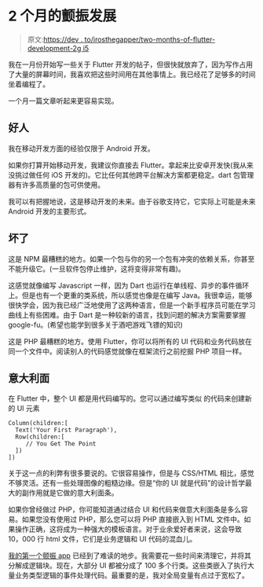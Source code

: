 # 2 个月的颤振发展

> 原文:[https://dev . to/irosthegapper/two-months-of-flutter-development-2g i5](https://dev.to/irosthebeggar/2-months-of-flutter-development-2gi5)

我在一月份开始写一些关于 Flutter 开发的帖子，但很快就放弃了，因为写作占用了大量的屏幕时间，我喜欢把这些时间用在其他事情上。我已经花了足够多的时间坐着编程了。

一个月一篇文章听起来更容易实现。

## [](#the-good)好人

我在移动开发方面的经验仅限于 Android 开发。

如果你打算开始移动开发，我建议你直接去 Flutter。拿起来比安卓开发快(我从来没挑过做任何 iOS 开发的)。它比任何其他跨平台解决方案都更稳定。dart 包管理器有许多高质量的包可供使用。

我可以有把握地说，这是移动开发的未来。由于谷歌支持它，它实际上可能是未来 Android 开发的主要形式。

## [](#the-bad)坏了

这是 NPM 最糟糕的地方。如果一个包与你的另一个包有冲突的依赖关系，你甚至不能升级它。(一旦软件包停止维护，这将变得非常有趣)。

这感觉就像编写 Javascript 一样，因为 Dart 也运行在单线程、异步的事件循环上。但是也有一个更重的类系统，所以感觉也像是在编写 Java。我很幸运，能够很快学会，因为我已经广泛地使用了这两种语言，但是一个新手程序员可能在学习曲线上有些困难。由于 Dart 是一种较新的语言，找到问题的解决方案需要掌握 google-fu。(希望也能学到很多关于酒吧游戏飞镖的知识)

这是 PHP 最糟糕的地方。使用 Flutter，你可以将所有的 UI 代码和业务代码放在同一个文件中。阅读别人的代码感觉就像在框架流行之前挖掘 PHP 项目一样。

## [](#the-spaghetti)意大利面

在 Flutter 中，整个 UI 都是用代码编写的。您可以通过编写类似
的代码来创建新的 UI 元素

```
Column(children:[
  Text('Your First Paragraph'),
  Row(children:[
     // You Get The Point
  ])
]) 
```

关于这一点的利弊有很多要说的。它很容易操作，但是与 CSS/HTML 相比，感觉不够灵活。还有一些处理图像的粗糙边缘。但是“你的 UI 就是代码”的设计哲学最大的副作用就是它做的意大利面条。

如果你曾经做过 PHP，你可能知道通过结合 UI 和代码来做意大利面条是多么容易。如果您没有使用过 PHP，那么您可以将 PHP 直接嵌入到 HTML 文件中。如果操作正确，这将成为一种强大的模板语言。对于业余爱好者来说，这会导致 10，000 行 html 文件，它们是业务逻辑和 UI 代码的混血儿。

[我的第一个颤振 app](https://mstream.io/software) 已经到了难读的地步。我需要花一些时间来清理它，并将其分解成逻辑块。现在，大部分 UI 都被分成了 100 多个行类。这些类嵌入了执行大量业务类型逻辑的事件处理代码。最重要的是，我对全局变量有点过于宽松了。